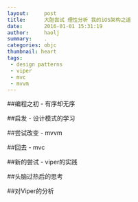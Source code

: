 ```yaml
---
layout:     post
title:      大胆尝试 理性分析 我的iOS架构之道
date:       2016-01-01 15:31:19
author:     haolj
summary:    .
categories: objc
thumbnail: heart
tags:
 - design patterns
 - viper
 - mvc
 - mvvm
---
```




##编程之初 - 有序却无序

##启发 - 设计模式的学习

##尝试改变 - mvvm

##回去 - mvc

##新的尝试 - viper的实践

##头脑过热后的思考

##对Viper的分析

